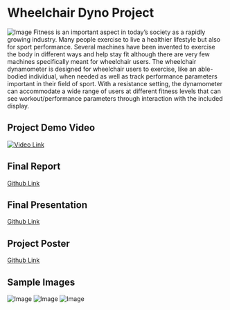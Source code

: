 # Wheelchair Dyno Project
![Image](https://i.imgur.com/LLDPDWT.jpg)
Fitness is an important aspect in today’s society as a rapidly growing industry. Many people exercise to live a healthier lifestyle but also for sport performance. Several machines have been invented to exercise the body in different ways and help stay fit although there are very few machines specifically meant for wheelchair users. The wheelchair dynamometer is designed for wheelchair users to exercise, like an able-bodied individual, when needed as well as track performance parameters important in their field of sport. With a resistance setting, the dynamometer can accommodate a wide range of users at different fitness levels that can see workout/performance parameters through interaction with the included display.

## Project Demo Video
[![Video Link](https://img.youtube.com/vi/Yah3G0mNRrM/0.jpg)](https://www.youtube.com/watch?v=Yah3G0mNRrM)

## Final Report
[Github Link](https://github.com/javier2828/wheelchairDyno/blob/master/Final%20Report.pdf)

## Final Presentation
[Github Link](https://github.com/javier2828/wheelchairDyno/blob/master/Senior%20Design%20Final%20Presentation.pdf)


## Project Poster
[Github Link](https://github.com/javier2828/wheelchairDyno/blob/master/dyno_poster_rev3.pdf)

## Sample Images
![Image](https://i.imgur.com/8QAyaXo.png)
![Image](https://i.imgur.com/gPjUnCZ.png)
![Image](https://i.imgur.com/uqDmwCG.png)
